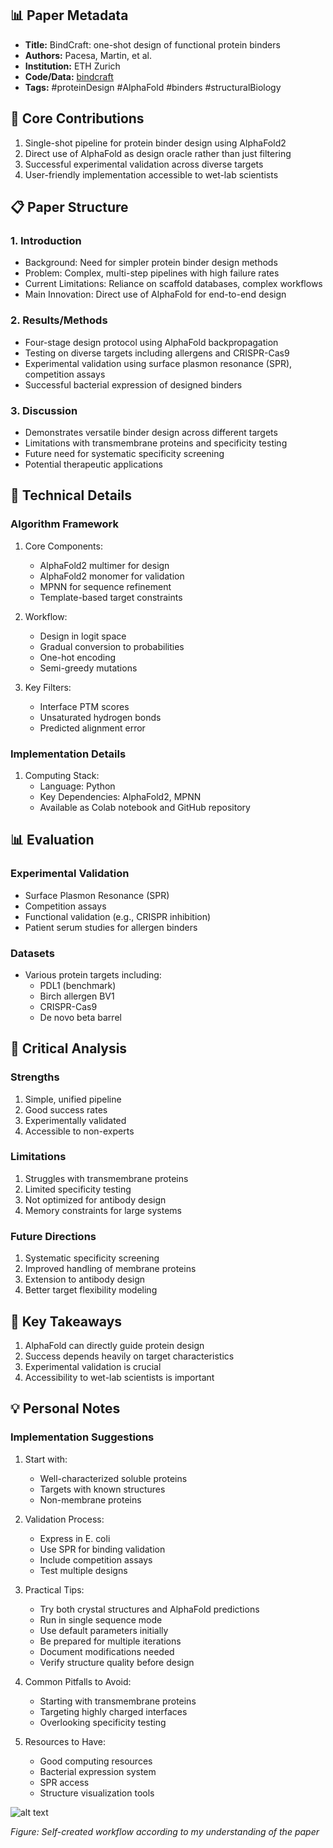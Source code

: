 ## 📊 Paper Metadata
- **Title:** BindCraft: one-shot design of functional protein binders
- **Authors:** Pacesa, Martin, et al.
- **Institution:** ETH Zurich
- **Code/Data:** [bindcraft](https://github.com/martinpacesa/BindCraft)
- **Tags:** #proteinDesign #AlphaFold #binders #structuralBiology

## 🎯 Core Contributions
1. Single-shot pipeline for protein binder design using AlphaFold2
2. Direct use of AlphaFold as design oracle rather than just filtering
3. Successful experimental validation across diverse targets
4. User-friendly implementation accessible to wet-lab scientists

## 📋 Paper Structure
### 1. Introduction
- Background: Need for simpler protein binder design methods
- Problem: Complex, multi-step pipelines with high failure rates
- Current Limitations: Reliance on scaffold databases, complex workflows
- Main Innovation: Direct use of AlphaFold for end-to-end design

### 2. Results/Methods
- Four-stage design protocol using AlphaFold backpropagation
- Testing on diverse targets including allergens and CRISPR-Cas9
- Experimental validation using surface plasmon resonance (SPR), competition assays
- Successful bacterial expression of designed binders

### 3. Discussion
- Demonstrates versatile binder design across different targets
- Limitations with transmembrane proteins and specificity testing
- Future need for systematic specificity screening
- Potential therapeutic applications

## 🔬 Technical Details
### Algorithm Framework
1. Core Components:
   - AlphaFold2 multimer for design
   - AlphaFold2 monomer for validation
   - MPNN for sequence refinement
   - Template-based target constraints

2. Workflow:
   - Design in logit space
   - Gradual conversion to probabilities
   - One-hot encoding
   - Semi-greedy mutations

3. Key Filters:
   - Interface PTM scores
   - Unsaturated hydrogen bonds
   - Predicted alignment error

### Implementation Details
1. Computing Stack:
   - Language: Python
   - Key Dependencies: AlphaFold2, MPNN
   - Available as Colab notebook and GitHub repository

## 📊 Evaluation
### Experimental Validation
- Surface Plasmon Resonance (SPR)
- Competition assays
- Functional validation (e.g., CRISPR inhibition)
- Patient serum studies for allergen binders

### Datasets
- Various protein targets including:
  - PDL1 (benchmark)
  - Birch allergen BV1
  - CRISPR-Cas9
  - De novo beta barrel

## 💭 Critical Analysis
### Strengths
1. Simple, unified pipeline
2. Good success rates
3. Experimentally validated
4. Accessible to non-experts

### Limitations
1. Struggles with transmembrane proteins
2. Limited specificity testing
3. Not optimized for antibody design
4. Memory constraints for large systems

### Future Directions
1. Systematic specificity screening
2. Improved handling of membrane proteins
3. Extension to antibody design
4. Better target flexibility modeling

## 📌 Key Takeaways
1. AlphaFold can directly guide protein design
2. Success depends heavily on target characteristics
3. Experimental validation is crucial
4. Accessibility to wet-lab scientists is important

## 💡 Personal Notes
### Implementation Suggestions
1. Start with:
   - Well-characterized soluble proteins
   - Targets with known structures
   - Non-membrane proteins
   
2. Validation Process:
   - Express in E. coli
   - Use SPR for binding validation
   - Include competition assays
   - Test multiple designs

3. Practical Tips:
   - Try both crystal structures and AlphaFold predictions
   - Run in single sequence mode
   - Use default parameters initially
   - Be prepared for multiple iterations
   - Document modifications needed
   - Verify structure quality before design

4. Common Pitfalls to Avoid:
   - Starting with transmembrane proteins
   - Targeting highly charged interfaces
   - Overlooking specificity testing

5. Resources to Have:
   - Good computing resources
   - Bacterial expression system
   - SPR access
   - Structure visualization tools 


![alt text](../../paper-figures/Bindcraft_Workflow_Visualization.png)

*Figure: Self-created workflow according to my understanding of the paper*
